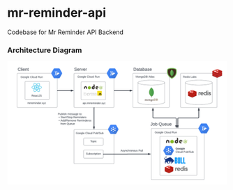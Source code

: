 # mr-reminder-api

Codebase for Mr Reminder API Backend

### Architecture Diagram

![arch_diagram](https://github.com/DigitalWatergun/mr-reminder-api/blob/main/diagram/MrReminder_Architecture_Diagram.png)
